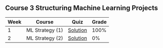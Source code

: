 ## Course 3 Structuring Machine Learning Projects


Week | Course | Quiz | Grade 
--- | --- | --- | --- 
1 | ML Strategy (1) | [Solution](https://github.com/xnone/coursera-deep-learning/blob/master/Course-3-Structuring-Machine-Learning-Projects/week1/week1_quiz.pdf) | 100%
2 | ML Strategy (2) | [Solution]() | 0%
